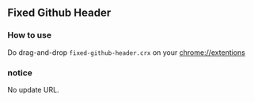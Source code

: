 ## Fixed Github Header

### How to use
Do drag-and-drop ```fixed-github-header.crx``` on your [chrome://extentions](chrome://extensions/)

### notice
No update URL.
